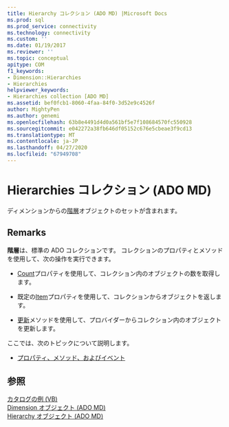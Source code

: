 ```yaml
---
title: Hierarchy コレクション (ADO MD) |Microsoft Docs
ms.prod: sql
ms.prod_service: connectivity
ms.technology: connectivity
ms.custom: ''
ms.date: 01/19/2017
ms.reviewer: ''
ms.topic: conceptual
apitype: COM
f1_keywords:
- Dimension::Hierarchies
- Hierarchies
helpviewer_keywords:
- Hierarchies collection [ADO MD]
ms.assetid: bef0fcb1-8060-4faa-84f0-3d52e9c4526f
author: MightyPen
ms.author: genemi
ms.openlocfilehash: 63b8e4491d4d0a561bf5e7f108684570fc550928
ms.sourcegitcommit: e042272a38fb646df05152c676e5cbeae3f9cd13
ms.translationtype: MT
ms.contentlocale: ja-JP
ms.lasthandoff: 04/27/2020
ms.locfileid: "67949708"
---
```

# <a name="hierarchies-collection-ado-md"></a>Hierarchies コレクション (ADO MD)
ディメンションからの[階層](../../../ado/reference/ado-md-api/hierarchy-object-ado-md.md)オブジェクトのセットが含まれます。  
  
## <a name="remarks"></a>Remarks  
 **階層**は、標準の ADO コレクションです。 コレクションのプロパティとメソッドを使用して、次の操作を実行できます。  
  
-   [Count](../../../ado/reference/ado-api/count-property-ado.md)プロパティを使用して、コレクション内のオブジェクトの数を取得します。  
  
-   既定の[Item](../../../ado/reference/ado-api/item-property-ado.md)プロパティを使用して、コレクションからオブジェクトを返します。  
  
-   [更新](../../../ado/reference/ado-api/refresh-method-ado.md)メソッドを使用して、プロバイダーからコレクション内のオブジェクトを更新します。  
  
 ここでは、次のトピックについて説明します。  
  
-   [プロパティ、メソッド、およびイベント](../../../ado/reference/ado-md-api/hierarchies-collection-properties-methods-and-events.md)  
  
## <a name="see-also"></a>参照  
 [カタログの例 (VB)](../../../ado/reference/ado-md-api/catalog-example-vb.md)   
 [Dimension オブジェクト (ADO MD)](../../../ado/reference/ado-md-api/dimension-object-ado-md.md)   
 [Hierarchy オブジェクト (ADO MD)](../../../ado/reference/ado-md-api/hierarchy-object-ado-md.md)
